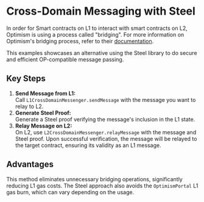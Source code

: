 # Cross-Domain Messaging with Steel
In order for Smart contracts on L1 to interact with smart contracts on L2, Optimism is using a process called "bridging". For more information on Optimism's bridging process, refer to their [documentation](https://docs.optimism.io/builders/app-developers/bridging/messaging).

This examples showcases an alternative using the Steel library to do secure and efficient OP-compatible message passing.

## Key Steps
1. **Send Message from L1:**<br>
Call `L1CrossDomainMessenger.sendMessage` with the message you want to relay to L2.
2. **Generate Steel Proof:**<br> Generate a Steel proof verifying the message's inclusion in the L1 state.
3. **Relay Message on L2:**<br> On L2, use `L2CrossDomainMessenger.relayMessage` with the message and Steel proof. Upon successful verification, the message will be relayed to the target contract, ensuring its validity as an L1 message.

## Advantages
This method eliminates unnecessary bridging operations, significantly reducing L1 gas costs. The Steel approach also avoids the `OptimismPortal` L1 gas burn, which can vary depending on the usage.

## 

